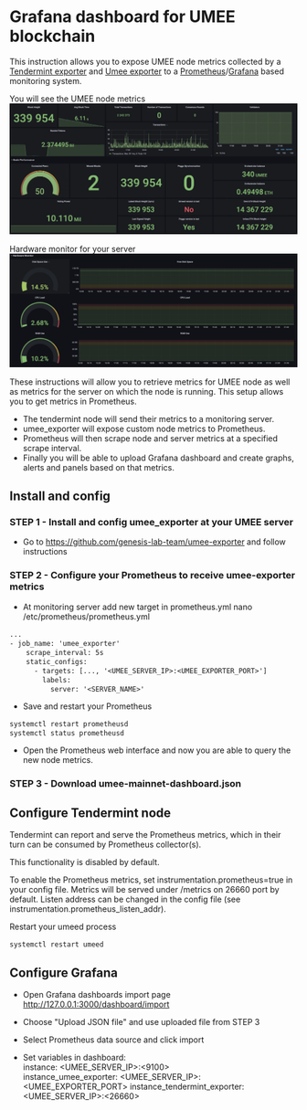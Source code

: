 # Grafana dashboard for UMEE blockchain

This instruction allows you to expose UMEE node metrics collected by a [Tendermint exporter](https://docs.tendermint.com/v0.34/tendermint-core/metrics.html) and [Umee exporter](https://github.com/genesis-lab-team/umee-exporter) to a [Prometheus](https://prometheus.io/)/[Grafana](https://grafana.com/) based monitoring system.

You will see the UMEE node metrics
![Preview image](node_metrics.png)

Hardware monitor for your server
![Preview image](server_metrics.png)

These instructions will allow you to retrieve metrics for UMEE node as well as metrics for the server on which the node is running. This setup allows you to get metrics in Prometheus.

* The tendermint node will send their metrics to a monitoring server.
* umee_exporter will expose custom node metrics to Prometheus.
* Prometheus will then scrape node and server metrics at a specified scrape interval.
* Finally you will be able to upload Grafana dashboard and create graphs, alerts and panels based on that metrics.

## Install and config

### STEP 1 - Install and config umee_exporter at your UMEE server

* Go to https://github.com/genesis-lab-team/umee-exporter and follow instructions

### STEP 2 - Configure your Prometheus to receive umee-exporter metrics

* At monitoring server add new target in prometheus.yml
nano /etc/prometheus/prometheus.yml
```
...
- job_name: 'umee_exporter'
    scrape_interval: 5s
    static_configs:
      - targets: [..., '<UMEE_SERVER_IP>:<UMEE_EXPORTER_PORT>']
        labels:
          server: '<SERVER_NAME>'
```
* Save and restart your Prometheus
```
systemctl restart prometheusd
systemctl status prometheusd
```

* Open the Prometheus web interface and now you are able to query the new node metrics.

### STEP 3 - Download umee-mainnet-dashboard.json

## Configure Tendermint node

Tendermint can report and serve the Prometheus metrics, which in their turn can be consumed by Prometheus collector(s).

This functionality is disabled by default.

To enable the Prometheus metrics, set instrumentation.prometheus=true in your config file. Metrics will be served under /metrics on 26660 port by default. Listen address can be changed in the config file (see instrumentation.prometheus\_listen\_addr).

Restart your umeed process
```
systemctl restart umeed
```

## Configure Grafana

* Open Grafana dashboards import page http://127.0.0.1:3000/dashboard/import

* Choose "Upload JSON file" and use uploaded file from STEP 3

* Select Prometheus data source and click import

* Set variables in dashboard:  
instance: <UMEE_SERVER_IP>:<9100>  
instance_umee_exporter: <UMEE_SERVER_IP>:<UMEE_EXPORTER_PORT> 
instance_tendermint_exporter: <UMEE_SERVER_IP>:<26660>